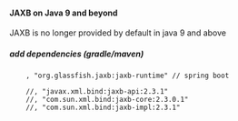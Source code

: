 #### JAXB on Java 9 and beyond 
JAXB is no longer provided by default in java 9 and above  

##### add dependencies (gradle/maven)
```
	, "org.glassfish.jaxb:jaxb-runtime" // spring boot

	//, "javax.xml.bind:jaxb-api:2.3.1"  
	//, "com.sun.xml.bind:jaxb-core:2.3.0.1"  
	//, "com.sun.xml.bind:jaxb-impl:2.3.1"
```
